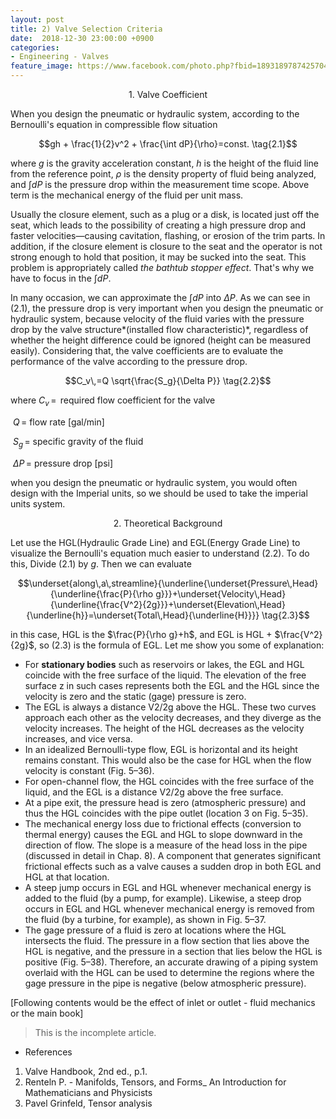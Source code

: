 ```yaml
---
layout: post
title: 2) Valve Selection Criteria
date:  2018-12-30 23:00:00 +0900
categories:
- Engineering - Valves
feature_image: https://www.facebook.com/photo.php?fbid=1893189787425704&set=a.1893187554092594&type=3&theater
---
```




<center>1. Valve Coefficient</center>

When you design the pneumatic or hydraulic system, according to the Bernoulli's equation in compressible flow situation

$$gh + \frac{1}{2}v^2 + \frac{\int dP}{\rho}=const. \tag{2.1}$$ 

where $g​$ is the gravity acceleration constant, $h​$ is the height of the fluid line from the reference point, $\rho​$ is the density property of fluid being analyzed, and $\int dP​$ is the pressure drop within the measurement time scope. Above term is the mechanical energy of the fluid per unit mass. 

Usually the closure element, such as a plug or a disk, is located just off the seat, which leads to the possibility of creating a high pressure drop and faster velocities—causing cavitation, flashing, or erosion of the trim parts. In addition, if the closure element is closure to the seat and the operator is not strong enough to hold that position, it may be sucked into the seat. This problem is appropriately called *the bathtub stopper effect*. That's why we have to focus in the $\int dP$. 

In many occasion, we can approximate the $\int dP$ into $\Delta P$. As we can see in $(2.1)$,  the pressure drop is very important when you design the pneumatic or hydraulic system, because velocity of the fluid varies with the pressure drop by the valve structure*(installed flow characteristic)*, regardless of whether the height difference could be ignored (height can be measured easily). Considering that, the valve coefficients are to evaluate the performance of the valve according to the pressure drop.

$$C_v\,=Q \sqrt{\frac{S_g}{\Delta P}} \tag{2.2}$$

where $C_v\,=\,$ required flow coefficient for the valve

​              $Q\,=$ flow rate [gal/min]

​             $S_g\,=$ specific gravity of the fluid

​           $\Delta P\,=$ pressure drop [psi]

when you design the pneumatic or hydraulic system, you would often design with the  Imperial units, so we should be used to take the imperial units system. 



<center>2. Theoretical Background</center>

Let use the HGL(Hydraulic Grade Line) and EGL(Energy Grade Line) to visualize the Bernoulli's equation much easier to understand $(2.2)$. To do this, Divide $(2.1)$ by $g$. Then we can evaluate

$$\underset{along\,a\,streamline}{\underline{\underset{Pressure\,Head}{\underline{\frac{P}{\rho g}}}+\underset{Velocity\,Head}{\underline{\frac{V^2}{2g}}}+\underset{Elevation\,Head}{\underline{h}}=\underset{Total\,Head}{\underline{H}}}} \tag{2.3}$$ 

in this case, HGL is the $\frac{P}{\rho g}+h$, and EGL is HGL + $\frac{V^2}{2g}$, so $(2.3)$ is the formula of EGL. Let me show you some of explanation:

* For **stationary bodies** such as reservoirs or lakes, the EGL and HGL coincide with the free surface of the liquid. The elevation of the free surface z in such cases represents both the EGL and the HGL since the velocity is zero and the static (gage) pressure is zero.
* The EGL is always a distance V2/2g above the HGL. These two curves approach each other as the velocity decreases, and they diverge as the velocity increases. The height of the HGL decreases as the velocity increases, and vice versa.
* In an idealized Bernoulli-type flow, EGL is horizontal and its height remains constant. This would also be the case for HGL when the flow velocity is constant (Fig. 5–36).
* For open-channel flow, the HGL coincides with the free surface of the liquid, and the EGL is a distance V2/2g above the free surface.
* At a pipe exit, the pressure head is zero (atmospheric pressure) and thus the HGL coincides with the pipe outlet (location 3 on Fig. 5–35).
* The mechanical energy loss due to frictional effects (conversion to thermal energy) causes the EGL and HGL to slope downward in the direction of flow. The slope is a measure of the head loss in the pipe (discussed in detail in Chap. 8). A component that generates significant frictional effects such as a valve causes a sudden drop in both EGL and HGL at that location.
* A steep jump occurs in EGL and HGL whenever mechanical energy is added to the fluid (by a pump, for example). Likewise, a steep drop occurs in EGL and HGL whenever mechanical energy is removed from the fluid (by a turbine, for example), as shown in Fig. 5–37.
* The gage pressure of a fluid is zero at locations where the HGL intersects the fluid. The pressure in a flow section that lies above the HGL is negative, and the pressure in a section that lies below the HGL is positive (Fig. 5–38). Therefore, an accurate drawing of a piping system overlaid with the HGL can be used to determine the regions where the gage pressure in the pipe is negative (below atmospheric pressure).



[Following contents would be the effect of inlet or outlet - fluid mechanics or the main book]

> This is the incomplete article. 





- References

1. Valve Handbook, 2nd ed., p.1.
2. Renteln P. - Manifolds, Tensors, and Forms_ An Introduction for Mathematicians and Physicists
3. Pavel Grinfeld, Tensor analysis